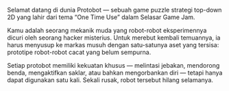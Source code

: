Selamat datang di dunia Protobot — sebuah game puzzle strategi top-down 2D yang lahir dari tema “One Time Use” dalam Selasar Game Jam.

Kamu adalah seorang mekanik muda yang robot-robot eksperimennya dicuri oleh seorang hacker misterius. Untuk merebut kembali temuannya, ia harus menyusup ke markas musuh dengan satu-satunya aset yang tersisa: prototipe robot-robot cacat yang belum sempurna.

Setiap protobot memiliki kekuatan khusus — melintasi jebakan, mendorong benda, mengaktifkan saklar, atau bahkan mengorbankan diri — tetapi hanya dapat digunakan satu kali. Sekali rusak, robot tersebut hilang selamanya.

